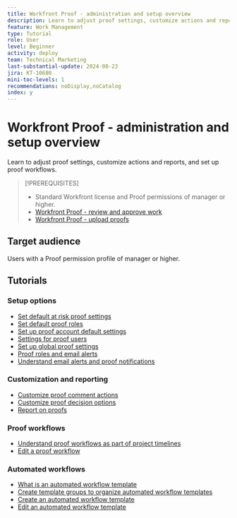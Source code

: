 ```yaml
---
title: Workfront Proof - administration and setup overview
description: Learn to adjust proof settings, customize actions and reports, and set up proof workflows.
feature: Work Management
type: Tutorial
role: User
level: Beginner
activity: deploy
team: Technical Marketing
last-substantial-update: 2024-08-23
jira: KT-10680
mini-toc-levels: 1
recommendations: noDisplay,noCatalog
index: y
---
```


# Workfront Proof - administration and setup overview

Learn to adjust proof settings, customize actions and reports, and set up proof workflows.

>[!PREREQUISITES]
>
>* Standard Workfront license and Proof permissions of manager or higher.
>* [Workfront Proof - review and approve work](https://experienceleague.adobe.com/?recommended=Workfront-L-1-2022.1.proof)
>* [Workfront Proof - upload proofs](https://experienceleague.adobe.com/?recommended=Workfront-U-1-2022.2.proof)

## Target audience

Users with a Proof permission profile of manager or higher.

## Tutorials

### Setup options

* [Set default at risk proof settings](/help/workfront-proof/administration-and-setup/set-default-at-risk-proof-settings.md)
* [Set default proof roles](/help/workfront-proof/administration-and-setup/set-default-proof-roles.md)
* [Set up proof account default settings](/help/workfront-proof/administration-and-setup/set-up-default-proof-account-settings.md)
* [Settings for proof users](/help/workfront-proof/administration-and-setup/settings-for-proof-users.md)
* [Set up global proof settings](/help/workfront-proof/administration-and-setup/setup-global-proof-settings.md)
* [Proof roles and email alerts](/help/workfront-proof/administration-and-setup/proof-roles-and-email-alerts.md)
* [Understand email alerts and proof notifications](/help/workfront-proof/administration-and-setup/email-alert-vs-proof-notification.md)

### Customization and reporting

* [Customize proof comment actions](/help/workfront-proof/administration-and-setup/customize-proof-comment-actions.md)
* [Customize proof decision options](/help/workfront-proof/administration-and-setup/customize-proof-decision-options.md)
* [Report on proofs](/help/workfront-proof/administration-and-setup/report-on-proofs.md)

### Proof workflows

* [Understand proof workflows as part of project timelines](/help/workfront-proof/proof-workflows/understand-and-create-proof-workflows.md)
* [Edit a proof workflow](/help/workfront-proof/proof-workflows/edit-a-proof-workflow.md)


### Automated workflows

* [What is an automated workflow template](/help/workfront-proof/administration-and-setup/what-is-an-automated-workflow-template.md)
* [Create template groups to organize automated workflow templates](/help/workfront-proof/administration-and-setup/create-template-groups.md)
* [Create an automated workflow template](/help/workfront-proof/administration-and-setup/create-an-automated-workflow-template.md)
* [Edit an automated workflow template](/help/workfront-proof/administration-and-setup/edit-an-automated-workflow-template.md)


